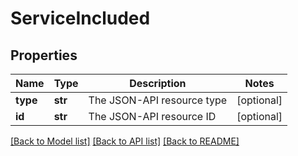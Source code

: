 # ServiceIncluded

## Properties
Name | Type | Description | Notes
------------ | ------------- | ------------- | -------------
**type** | **str** | The JSON-API resource type | [optional] 
**id** | **str** | The JSON-API resource ID | [optional] 

[[Back to Model list]](../README.md#documentation-for-models) [[Back to API list]](../README.md#documentation-for-api-endpoints) [[Back to README]](../README.md)


